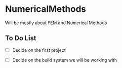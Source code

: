 # NumericalMethods
Will be mostly about FEM and Numerical Methods


## To Do List

- [ ] Decide on the first project
- [ ] Decide on the build system we will be working with 

